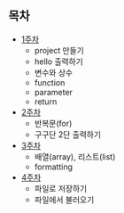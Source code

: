 ## 목차
* [1주차](./Week1.md)
    * project 만들기
    * hello 출력하기
    * 변수와 상수
    * function
    * parameter
    * return
* [2주차](./Week2.md)
    * 반복문(for)
    * 구구단 2단 출력하기
* [3주차](./Week3.md)
    * 배열(array), 리스트(list)
    * formatting
* [4주차](./Week4.md)
    * 파일로 저장하기
    * 파일에서 불러오기